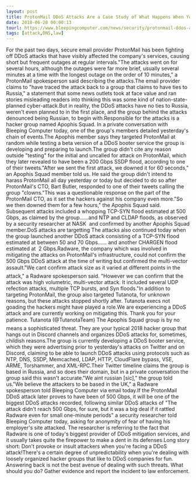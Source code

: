 ```yaml
---
layout: post
title: ProtonMail DDoS Attacks Are a Case Study of What Happens When You Mock Attackers
date: 2018-06-28 00:00:13
tourl: https://www.bleepingcomputer.com/news/security/protonmail-ddos-attacks-are-a-case-study-of-what-happens-when-you-mock-attackers/
tags: [attack,DNS,law]
---
```

For the past two days, secure email provider ProtonMail has been fighting off DDoS attacks that have visibly affected the company's services, causing short but frequent outages at regular intervals."The attacks went on for several hours, although the outages were far more brief, usually several minutes at a time with the longest outage on the order of 10 minutes," a ProtonMail spokesperson said describing the attacks.The email provider claims to "have traced the attack back to a group that claims to have ties to Russia," a statement that some news outlets took at face value and ran stories misleading readers into thinking this was some kind of nation-state-planned cyber-attack.But in reality, the DDoS attacks have no ties to Russia, weren't even planned to in the first place, and the group behind the attacks denounced being Russian, to begin with.Responsible for the attacks is a hacker group named Apophis Squad. In a private conversation with Bleeping Computer today, one of the group's members detailed yesterday's chain of events.The Apophis member says they targeted ProtonMail at random while testing a beta version of a DDoS booter service the group is developing and preparing to launch.The group didn't cite any reason outside "testing" for the initial and uncalled for attack on ProtonMail, which they later revealed to have been a 200 Gbps SSDP flood, according to one of their tweets."After we sent the first attack, we downed it for 60 seconds," an Apophis Squad member told us. He said the group didn't intend to harass ProtonMail all day yesterday or today but decided to do so after ProtonMail's CTO, Bart Butler, responded to one of their tweets calling the group "clowns."This was a questionable response on the part of the ProtonMail CTO, as it set the hackers against his company even more."So we then downed them for a few hours," the Apophis Squad said. Subsequent attacks included a whopping TCP-SYN flood estimated at 500 Gbps, as claimed by the group......and NTP and CLDAP floods, as observed by a security researcher at NASK  and confirmed by another Apophis Squad member.DoS attacks are targetting The attacks also continued today when the group launched another DDoS attack consisting of a TCP-SYN flood estimated at between 50 and 70 Gbps...... and another CHARGEN flood estimated at  2 Gbps.Radware, the company which was involved in mitigating the attacks on ProtonMail's infrastructure, could not confirm the 500 Gbps DDoS attack at the time of writing but confirmed the multi-vector assault."We cant confirm attack size as it varied at different points in the attack," a Radware spokesperson said. "However we can confirm that the attack was high volumetric, multi-vector attack. It included several UDP refection attacks, multiple TCP bursts, and Syn floods."In addition to targeting ProtonMail, the group also targeted Tutanota, for unknown reasons, but these attacks stopped shortly after. Tutanota execs not goading the hackers might have played a role.We are experiencing a DDoS attack and are currently working on mitigating this. Thank you for your patience. Tutanota (@TutanotaTeam) The Apophis Squad group is by no means a sophisticated threat. They are your typical 2018 hacker group that hangs out in Discord channels and organizes DDoS attacks for, sometimes, childish reasons.The group is currently developing a DDoS booter service, which they were advertising prior to yesterday's attacks on Twitter and on Discord, claiming to be able to launch DDoS attacks using protocols such as NTP, DNS, SSDP, Memcached, LDAP, HTTP, CloudFlare bypass, VSE, ARME, Torshammer, and XML-RPC.Their Twitter timeline claims the group is based in Russia, and so does their domain, but in a private conversation the group said this wasn't accurate."We aint russian [sic]," the group told us."We believe the attackers to be based in the UK," a Radware spokesperson told Bleeping Computer via email today.If the ProtonMail DDoS attack later proves to have been of 500 Gbps, it will be one of the biggest DDoS attacks recorded, following similar DDoS attacks of "The attack didn't reach 500 Gbps, for sure, but it was a big deal if it rattled Radware even for small one-minute periods" a security researcher told Bleeping Computer today, asking for anonymity of fear of having his employer's site attacked. The researcher is referring to the fact that Radware is one of today's biggest provider of DDoS mitigation services, and it usually takes quite the firepower to make a dent in its defenses.Long story short: Don't provoke or insult attackers when you're facing a DDoS attack!There's a certain degree of unpredictability when you're dealing with loosely organized hacker groups that like to DDoS companies for fun. Answering back is not the best avenue of dealing with such threats. What should you do? Gather evidence and report the incident to law enforcement.